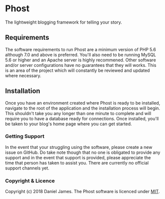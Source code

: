 # Phost

The lightweight blogging framework for telling your story.

## Requirements

The software requirements to run Phost are a minimum version of PHP 5.6 although 7.0 and above is preferred. You'll also need to be running MySQL 5.6 or higher and an Apache server is highly recommened. Other software and/or server configurations have no guarantees that they will works. This is an area of the project which will constantly be reviewed and updated where necessary.

## Installation

Once you have an environment created where Phost is ready to be installed, navigate to the root of the application and the installation process will begin. This shouldn't take you any longer than one minute to complete and will require you to have a database ready for connections. Once installed, you'll be taken to your blog's home page where you can get started.

### Getting Support

In the event that your struggling using the software, please create a new issue on GitHub. Do take note though that no one is obligated to provide any support and in the event that support is provided, please appreciate the time that person has taken to assist you. There are currently no official support channels yet.

### Copyright & Licence

Copyright (c) 2018 Daniel James. The Phost software is licenced under [MIT](https://github.com/danieltj27/Phost/blob/master/LICENCE.md).
